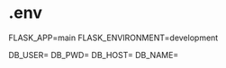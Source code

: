 # .env

FLASK_APP=main
FLASK_ENVIRONMENT=development

DB_USER=<user>
DB_PWD=<password>
DB_HOST=<mongo server URL>
DB_NAME=<database name>
